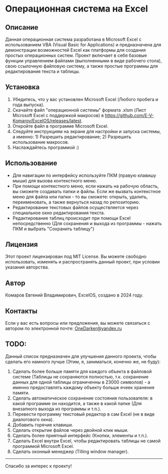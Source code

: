# Операционная система на Excel

## Описание

Данная операционная система разработана в Microsoft Excel с использованием VBA (Visual Basic for Applications) и предназначена для демонстрации возможностей Excel как платформы для создания простых операционных систем. Проект включает в себя базовые функции управлением файлами (выполненными в виде рабочего стола), свою ссылочную файловую систему, а также простые программы для редактирования текста и таблицы.

## Установка

1. Убедитесь, что у вас установлен Microsoft Excel (Любого пробега и года выпуска).
2. Скачайте файл "операционной системы" формата .xlsm (Лист Microsoft Excel с поддержкой макросов) в https://github.com/E-V-Komarov/ExcelOS/releases/latest.
3. Откройте файл в программе Microsoft Excel.
4. Следуйте инструкциям на экране для настройки и запуска системы, а именно: 1) Разрешить редактирование; 2) Разрешить использование макросов.
5. Наслаждайтесь программой :)

## Использование

- Для навигации по интерфейсу используйте ПКМ (правую клавишу мыши) для вызова контекстного меню.
- При помощи контекстного меню, если нажать на рабочую область, вы сможете создавать папки и файлы. Если же вызвать контекстное меню для файла или папки - то вы сможете: открыть, удалить, переименовать, а также вернуться назад по репозиторию.
- Редактирование текстовых файлов осуществляется через специальное окно редактирования текста.
- Редактирование таблиц происходит при помощи Excel непосредственно (Для сохранения и выхода из программы - нажать ПКМ и выбрать "Сохранить таблицу")

## Лицензия

Этот проект лицензирован под MIT License. Вы можете свободно использовать, изменять и распространять данный проект, при условии указания авторства.

## Автор

Комаров Евгений Владимирович, ExcelOS, создано в 2024 году.

## Контакты

Если у вас есть вопросы или предложения, вы можете связаться с автором по электронной почте: OneDarker@yandex.ru

## TODO:

Данный список предназначен для улучшения данного проекта, чтобы сделать его намного лучше (Этим, я, заниматься, конечно же, не буду):

1. Сделать более больше памяти для каждого объекта в файловой системе (Таблицы не сохраняются полностью, т.к. сохранение данных для одной таблицы ограниченны в 23000 символов) - а именно предоставлять каждому объекту больше ячеек хранения памяти.
2. Сделать автоматическое сохранение состояния пользователя: в какой программе он находится, а также в какой папке (Для внезапного выхода из программы и т.п.).
3. Перевести программу текстовый редактор в сам Excel (не в виде диалогового окна).
4. Добавить горячие клавиши.
5. Сделать открытие файлов через двойной клик мыши.
6. Сделать более приятный интерфейс (Кнопки, элементы и т.п.).
8. Сделать Excel внутри Excel, чтобы редактировать таблицы не самой программой Microsoft Excel.
7. Сделать оконный менеджер (Tilling window manager).


---

Спасибо за интерес к проекту!
